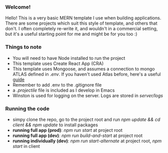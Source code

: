 ### Welcome!

Hello! This is a very basic MERN template I use when building applications. There are some projects which suit this style of template, and others that don't. I often completely re-write it, and wouldn't in a commercial setting, but it's a useful starting point for me and might be for you too :)

### Things to note

- You will need to have Node installed to run the project
- This template uses Create React App (CRA)
- This template uses Mongoose, and assumes a connection to mongo ATLAS defined in _.env_. If you haven't used Atlas before, here's a useful [guide](https://docs.atlas.mongodb.com/getting-started)
- Remember to add .env to the .gitignore file
- a _.projectile_ file is included as I develop in Emacs
- Winston is used for logging on the server. Logs are stored in _server/logs_

### Running the code

- simpy clone the repo, go to the project root and run _npm update && cd client && npm update_ to install packages
- **running full app (prod)**: _npm run start_ at project root
- **running full app (dev)**: _npm run build-and-start_ at project root
- **running individually (dev)**: _npm run start-alternate_ at project root, _npm start_ in client
